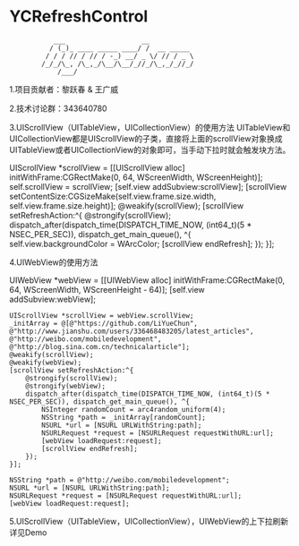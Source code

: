 # YCRefreshControl
			   ___                   __
			  / (_)_ ____ _____ ____/ /  __ _____
			 / / / // / // / -_) __/ _ \/ // / _ \
			/_/_/\_, /\_,_/\__/\__/_//_/\_,_/_//_/
			    /___/

1.项目贡献者：黎跃春 & 王广威

2.技术讨论群：343640780

3.UIScrollView（UITableView，UICollectionView）的使用方法
    UITableView和UICollectionView都是UIScrollView的子类，直接将上面的scrollView对象换成UITableView或者UICollectionView的对象即可，当手动下拉时就会触发块方法。

UIScrollView *scrollView = [[UIScrollView alloc] initWithFrame:CGRectMake(0, 64, WScreenWidth, WScreenHeight)];
    self.scrollView = scrollView;
    [self.view addSubview:scrollView];
    [scrollView setContentSize:CGSizeMake(self.view.frame.size.width, self.view.frame.size.height)];
    @weakify(scrollView);
    [scrollView setRefreshAction:^{
        @strongify(scrollView);
        dispatch_after(dispatch_time(DISPATCH_TIME_NOW, (int64_t)(5 * NSEC_PER_SEC)), dispatch_get_main_queue(), ^{
            self.view.backgroundColor = WArcColor;
            [scrollView endRefresh];
        });
    }];



4.UIWebView的使用方法


UIWebView *webView = [[UIWebView alloc] initWithFrame:CGRectMake(0, 64, WScreenWidth, WScreenHeight - 64)];
    [self.view addSubview:webView];
    
    UIScrollView *scrollView = webView.scrollView;
    _initArray = @[@"https://github.com/LiYueChun", @"http://www.jianshu.com/users/336468483205/latest_articles", @"http://weibo.com/mobiledevelopment", @"http://blog.sina.com.cn/technicalarticle"];
    @weakify(scrollView);
    @weakify(webView);
    [scrollView setRefreshAction:^{
        @strongify(scrollView);
        @strongify(webView);
        dispatch_after(dispatch_time(DISPATCH_TIME_NOW, (int64_t)(5 * NSEC_PER_SEC)), dispatch_get_main_queue(), ^{
            NSInteger randomCount = arc4random_uniform(4);
            NSString *path = _initArray[randomCount];
            NSURL *url = [NSURL URLWithString:path];
            NSURLRequest *request = [NSURLRequest requestWithURL:url];
            [webView loadRequest:request];
            [scrollView endRefresh];
        });
    }];

    NSString *path = @"http://weibo.com/mobiledevelopment";
    NSURL *url = [NSURL URLWithString:path];
    NSURLRequest *request = [NSURLRequest requestWithURL:url];
    [webView loadRequest:request];


5.UIScrollView（UITableView，UICollectionView），UIWebView的上下拉刷新详见Demo




